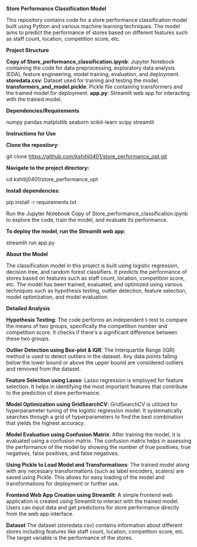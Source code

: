 **Store Performance Classification Model**

This repository contains code for a store performance classification model built using Python and various machine learning techniques. The model aims to predict the performance of stores based on different features such as staff count, location, competition score, etc.

**Project Structure**

**Copy of Store_performance_classification.ipynb**: Jupyter Notebook containing the code for data preprocessing, exploratory data analysis (EDA), feature engineering, model training, evaluation, and deployment.
**storedata.csv**: Dataset used for training and testing the model.
**transformers_and_model.pickle**: Pickle file containing transformers and the trained model for deployment.
**app.py**: Streamlit web app for interacting with the trained model.

**Dependencies/Requirements**

numpy
pandas
matplotlib
seaborn
scikit-learn
scipy
streamlit

**Instructions for Use**

**Clone the repository**:

git clone https://github.com/kshitij0401/store_performance_opt.git

**Navigate to the project directory:**

cd kshitij0401/store_performance_opt

**Install dependencies**:

pip install -r requirements.txt

Run the Jupyter Notebook Copy of Store_performance_classification.ipynb to explore the code, train the model, and evaluate its performance.

**To deploy the model, run the Streamlit web app**:

streamlit run app.py

**About the Model**

The classification model in this project is built using logistic regression, decision tree, and random forest classifiers. It predicts the performance of stores based on features such as staff count, location, competition score, etc. The model has been trained, evaluated, and optimized using various techniques such as hypothesis testing, outlier detection, feature selection, model optimization, and model evaluation.

**Detailed Analysis**

**Hypothesis Testing**: The code performs an independent t-test to compare the means of two groups, specifically the competition number and competition score. It checks if there's a significant difference between these two groups.

**Outlier Detection using Box-plot & IQR**: The Interquartile Range (IQR) method is used to detect outliers in the dataset. Any data points falling below the lower bound or above the upper bound are considered outliers and removed from the dataset.

**Feature Selection using Lasso**: Lasso regression is employed for feature selection. It helps in identifying the most important features that contribute to the prediction of store performance.

**Model Optimization using GridSearchCV**: GridSearchCV is utilized for hyperparameter tuning of the logistic regression model. It systematically searches through a grid of hyperparameters to find the best combination that yields the highest accuracy.

**Model Evaluation using Confusion Matrix**: After training the model, it is evaluated using a confusion matrix. The confusion matrix helps in assessing the performance of the model by showing the number of true positives, true negatives, false positives, and false negatives.

**Using Pickle to Load Model and Transformations**: The trained model along with any necessary transformations (such as label encoders, scalers) are saved using Pickle. This allows for easy loading of the model and transformations for deployment or further use.

**Frontend Web App Creation using Streamlit**: A simple frontend web application is created using Streamlit to interact with the trained model. Users can input data and get predictions for store performance directly from the web app interface.

**Dataset**
The dataset (storedata.csv) contains information about different stores including features like staff count, location, competition score, etc. The target variable is the performance of the stores.

